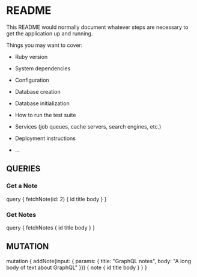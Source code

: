 # README

This README would normally document whatever steps are necessary to get the
application up and running.

Things you may want to cover:

* Ruby version

* System dependencies

* Configuration

* Database creation

* Database initialization

* How to run the test suite

* Services (job queues, cache servers, search engines, etc.)

* Deployment instructions

* ...

## QUERIES

### Get a Note
query {
  fetchNote(id: 2) {
    id
    title
    body
  }
}

### Get Notes
query {
  fetchNotes {
    id
    title
    body
  }
}

## MUTATION
mutation {
  addNote(input: { params: { title: "GraphQL notes", body: "A long body of text about GraphQL"  }}) {
    note {
      id
      title
      body
    }
  }
}